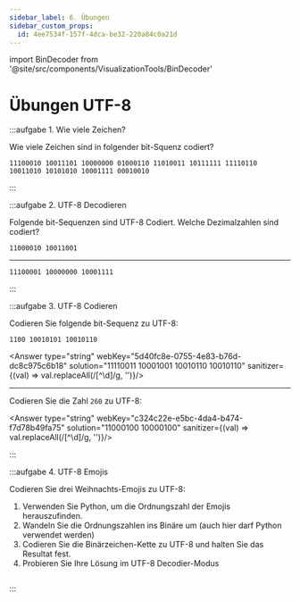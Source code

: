 ```yaml
---
sidebar_label: 6. Übungen
sidebar_custom_props:
  id: 4ee7534f-157f-4dca-be32-220a84c0a21d
---
```


import BinDecoder from '@site/src/components/VisualizationTools/BinDecoder'

# Übungen UTF-8

:::aufgabe 1. Wie viele Zeichen?

Wie viele Zeichen sind in folgender bit-Squenz codiert?

```
11100010 10011101 10000000 01000110 11010011 10111111 11110110 10011010 10101010 10001111 00010010
```

<Answer type="string" webKey="e2835c91-5519-4aaa-b28f-08d83e37c5e6" solution="5"/>

:::

:::aufgabe 2. UTF-8 Decodieren

Folgende bit-Sequenzen sind UTF-8 Codiert. Welche Dezimalzahlen sind codiert?

```
11000010 10011001
```
<Answer type="string" webKey="4ced8d67-dfd8-4d8b-98c8-691303bc8b34" solution="153"/>

---

```
11100001 10000000 10001111
```

<Answer type="string" webKey="a5def7c0-be31-442a-ad2b-b48acc9fce13" solution="4111"/>

:::


:::aufgabe 3. UTF-8 Codieren

Codieren Sie folgende bit-Sequenz zu UTF-8:

```
1100 10010101 10010110
```

<Answer type="string" webKey="5d40fc8e-0755-4e83-b76d-dc8c975c6b18" solution="11110011 10001001 10010110 10010110" sanitizer={(val) => val.replaceAll(/[^\d]/g, '')}/>

---

Codieren Sie die Zahl `260` zu UTF-8:

<Answer type="string" webKey="c324c22e-e5bc-4da4-b474-f7d78b49fa75" solution="11000100 10000100" sanitizer={(val) => val.replaceAll(/[^\d]/g, '')}/>

:::


:::aufgabe 4. UTF-8 Emojis

Codieren Sie drei Weihnachts-Emojis zu UTF-8:
1. Verwenden Sie Python, um die Ordnungszahl der Emojis herauszufinden.
2. Wandeln Sie die Ordnungszahlen ins Binäre um (auch hier darf Python verwendet werden)
3. Codieren Sie die Binärzeichen-Kette zu UTF-8 und halten Sie das Resultat fest.
4. Probieren Sie Ihre Lösung im UTF-8 Decodier-Modus

```py live_py id=fdc14c44-1f31-4860-a5aa-45d6f388e74b
```

<Answer type="text" webKey="96fc016d-d9d2-4956-919b-ecbc2c31d1f2" default="🌲" />

<BinDecoder />

:::
